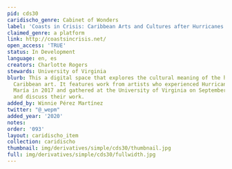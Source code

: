 ```yaml
---
pid: cds30
caridischo_genre: Cabinet of Wonders
label: 'Coasts in Crisis: Caribbean Arts and Cultures after Hurricanes'
claimed_genre: a platform
link: http://coastsincrisis.net/
open_access: 'TRUE'
status: In Development
language: en, es
creators: Charlotte Rogers
stewards: University of Virginia
blurb: This a digital space that explores the cultural meaning of the hurricane through
  Caribbean art. It features work from artists who experienced Hurricanes Irma and
  María in 2017 and gathered at the University of Virginia on September 2019 to present
  and discuss their work.
added_by: Winnie Pérez Martínez
twitter: "@_wepm"
added_year: '2020'
notes:
order: '093'
layout: caridischo_item
collection: caridischo
thumbnail: img/derivatives/simple/cds30/thumbnail.jpg
full: img/derivatives/simple/cds30/fullwidth.jpg
---
```

